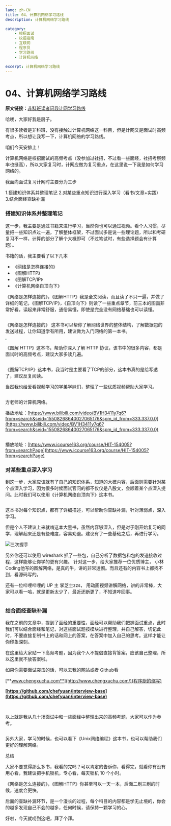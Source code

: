 ```yaml
---
lang: zh-CN
title: 04、计算机网络学习路线
description: 计算机网络学习路线

category: 
    - 校招面试
    - 校招指南
    - 互联网
    - 程序员
    - 学习路线
    - 计算机网络

excerpt: 计算机网络学习路线
---
```



# 04、计算机网络学习路线

**原文链接：**[非科班读者问我计网学习路线](https://mp.weixin.qq.com/s/tUUmw4IvghaIRBli_uRw6w)

哈喽，大家好我是厨子。

有很多读者是非科班，没有接触过计算机网络这一科目，但是计网又是面试时高频考点，所以想让我写一下，计算机网络的学习路线。

咱们今天安排上！

计算机网络是校招面试的高频考点（没参加过社招，不过看一些面经，社招考察频率也挺高），所以大家复习时，计网应做为复习重点，在这里说一下我是如何学习网络的。

我面向面试复习计网时主要分为三步

1.搭建知识体系并整理笔记
2.对某些重点知识进行深入学习（看书/文章+实践）
3.结合面经查缺补漏

### 搭建知识体系并整理笔记

这一步，我主要是通过书籍来进行学习，当然你也可以通过视频。看个人习惯，尽量把一些知识点过一遍，了解整体框架，不过面试多是说一些理论题，所以和考研复习不一样，计算的部分了解个大概即可（不过笔试时，有些选择题会有计算题）。

书籍的话，我主要看了以下几本

- 《网络是怎样连接的》
- 《图解HTTP》
- 《图解TCP/IP》
- 《计算机网络自顶向下》

《网络是怎样连接的》，《图解HTTP》我是全文阅读，而且读了不只一遍，并做了详细的笔记，《图解TCP/IP》，《自顶向下》则读了一些重点章节，前三本的图画非常好看，读起来非常舒服，通俗易懂，即使是完全没有网络基础也可以读懂。

<img src="https://chengxuchu-1301103198.cos.ap-beijing.myqcloud.com/Photo/202203051739354.png" title="" style="zoom:25%;" />

《网络是怎样连接的》
这本书可以帮你了解网络世界的整体结构，了解数据包的发送过程，让你知道学有所用，建议做为入门网络的第一本书。

<img src="https://chengxuchu-1301103198.cos.ap-beijing.myqcloud.com/Photo/202304221454978.png" style="zoom:25%;" />

《图解 HTTP》这本书，帮助你深入了解 HTTP 协议，该书中的很多内容，都是面试时的高频考点，建议大家多读几遍。

<img src="https://chengxuchu-1301103198.cos.ap-beijing.myqcloud.com/Photo/202304221454285.png" title="" style="zoom:25%;" />

《图解TCP/IP》这本书，我当时是主要看了TCP的部分，这本书真的是给写透了，建议反复阅读。

当然我也给爱看视频学习的学弟学妹们，整理了一些优质视频帮助大家学习。

<img src="https://chengxuchu-1301103198.cos.ap-beijing.myqcloud.com/Photo/202304221454360.png" title="" style="zoom:25%;" />

方老师的计算机网络。

播放地址：[https://www.bilibili.com/video/BV1H3411y7q6?from=search&seid=15508268640027065176&spm_id_from=333.337.0.0](https://www.bilibili.com/video/BV1H3411y7q6?from=search&seid=15508268640027065176&spm_id_from=333.337.0.0)

<img src="https://chengxuchu-1301103198.cos.ap-beijing.myqcloud.com/Photo/202304221454986.png" title="" style="zoom:25%;" />

播放地址：[https://www.icourse163.org/course/HIT-154005?from=searchPage](https://www.icourse163.org/course/HIT-154005?from=searchPage)

### 对某些重点深入学习

到这一步，大家应该就有了自己的知识体系，知道的大概内容，后面则需要针对某个点深入学习，因为很多时候面试官问的都不仅仅是八股文，会顺着某个点深入提问。此时我们可以使用《计算机网络自顶向下》这本书。

<img src="https://chengxuchu-1301103198.cos.ap-beijing.myqcloud.com/Photo/202304221454155.png" title="" style="zoom:25%;" />

这本书对每个知识点，都有了详细描述，可以帮助你查缺补漏，针对薄弱点，深入学习。

但是个人不建议上来就啃这本大黑书，虽然内容够深入，但是对于刚开始复习的同学，理解起来还是有些难度，容易劝退。建议有了一些基础之后，再进行学习。

![](https://chengxuchu-1301103198.cos.ap-beijing.myqcloud.com/Photo/202304221454102.png "三次握手")

另外你还可以使用 wireshark 抓了一些包，自己分析了数据包和包的发送接收过程，这样能够让你学的更有兴趣。
针对这一步，给大家推荐一位优质博主， 小林Coding他写的图解网络，是真的牛，讲的非常透彻。而且还有的内容书上都找不到，看源码写的。

还有一位哔哩哔哩的 UP 主 掌芝士zzs， 用动画视频讲解网络，讲的非常棒，大家可以看一哈，就是更新太少了，最近还断更了，不知道咋回事。

<img src="https://chengxuchu-1301103198.cos.ap-beijing.myqcloud.com/Photo/202304221454883.png" title="" style="zoom:25%;" />

### 结合面经查缺补漏

我在之前的文章中，提到了面经的重要性，面经可以帮助我们把握面试重点，此时我们可以结合面经和笔记，对这些面试题按模块进行整理，并自己解答，切记此时，不要直接复制书上的话和网上的答案，在答案中加入自己的思考。这样才能让你印象深刻。

在这里给大家贴一下高频考题，因为我个人不提倡直接背答案，应该自己整理，所以这里就不放答案啦。

如果你需要面试突击的话，可以去我的网站或者 Github看

[**www.chengxuchu.com**](http://www.chengxuchu.com/)(程序厨的缩写)

**[https://github.com/chefyuan/interview-base](https://github.com/chefyuan/interview-base)**

<img src="https://chengxuchu-1301103198.cos.ap-beijing.myqcloud.com/Photo/202304221455191.png" title="" style="zoom:25%;" />

<img src="https://chengxuchu-1301103198.cos.ap-beijing.myqcloud.com/Photo/202304221455184.png" title="" style="zoom:25%;" />

以上就是我从几十场面试中和一些面经中整理出来的高频考题，大家可以作为参考。

<img src="https://chengxuchu-1301103198.cos.ap-beijing.myqcloud.com/Photo/202304221455891.png" title="" style="zoom:25%;" />

另外大家，学习的时候，也可以看下《Unix网络编程》这本书，也可以帮助我们更好的理解网络。

总结

大家不要觉得那么多书，我看的完吗？可以肯定的告诉你，看得完，就看你有没有用心看，我建议把手机锁机，专心看，每天锁机 10 个小时。

《网络是怎么连接的》，《图解HTTP》你甚至可以一天一本，后面二刷三刷的时候，速度会更快。

后面的查缺补漏环节，是一个漫长的过程，每个科目的内容都是学无止境的，你会的越多发现自己不会的越多，任何时候，请保持一颗学习的心。

好啦，今天就唠到这吧，拜了个拜。

